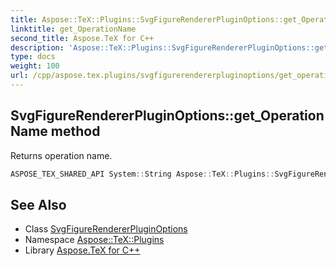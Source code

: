 ```yaml
---
title: Aspose::TeX::Plugins::SvgFigureRendererPluginOptions::get_OperationName method
linktitle: get_OperationName
second_title: Aspose.TeX for C++
description: 'Aspose::TeX::Plugins::SvgFigureRendererPluginOptions::get_OperationName method. Returns operation name in C++.'
type: docs
weight: 100
url: /cpp/aspose.tex.plugins/svgfigurerendererpluginoptions/get_operationname/
---
```

## SvgFigureRendererPluginOptions::get_OperationName method


Returns operation name.

```cpp
ASPOSE_TEX_SHARED_API System::String Aspose::TeX::Plugins::SvgFigureRendererPluginOptions::get_OperationName() override
```

## See Also

* Class [SvgFigureRendererPluginOptions](../)
* Namespace [Aspose::TeX::Plugins](../../)
* Library [Aspose.TeX for C++](../../../)
